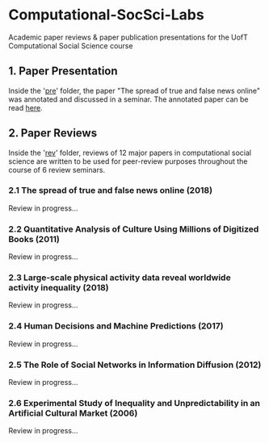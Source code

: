 # Computational-SocSci-Labs
Academic paper reviews &amp; paper publication presentations for the UofT Computational Social Science course

## 1. Paper Presentation

Inside the '[pre](https://github.com/PsiPhiTheta/Computational-SocSci-Labs/tree/master/pre)' folder, the paper "The spread of true and false news online" was annotated and discussed in a seminar. The annotated paper can be read [here](https://github.com/PsiPhiTheta/Computational-SocSci-Labs/blob/master/pre/%5BAnnotated%5D%20The%20spread%20of%20true%20and%20false%20news%20online%20(2018).pdf).

## 2. Paper Reviews

Inside the '[rev](https://github.com/PsiPhiTheta/Computational-SocSci-Labs/tree/master/rev)' folder, reviews of 12 major papers in computational social science are written to be used for peer-review purposes throughout the course of 6 review seminars. 

### 2.1 The spread of true and false news online (2018)

Review in progress...

### 2.2 Quantitative Analysis of Culture Using Millions of Digitized Books (2011)

Review in progress...

### 2.3 Large-scale physical activity data reveal worldwide activity inequality (2018)

Review in progress...

### 2.4 Human Decisions and Machine Predictions (2017)

Review in progress...

### 2.5 The Role of Social Networks in Information Diffusion (2012)

Review in progress...

### 2.6 Experimental Study of Inequality and Unpredictability in an Artificial Cultural Market (2006)

Review in progress...
